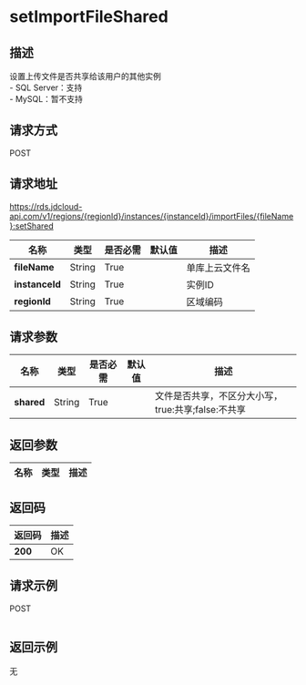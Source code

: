 # setImportFileShared


## 描述
设置上传文件是否共享给该用户的其他实例</br>- SQL Server：支持</br>- MySQL：暂不支持

## 请求方式
POST

## 请求地址
https://rds.jdcloud-api.com/v1/regions/{regionId}/instances/{instanceId}/importFiles/{fileName}:setShared

|名称|类型|是否必需|默认值|描述|
|---|---|---|---|---|
|**fileName**|String|True||单库上云文件名|
|**instanceId**|String|True||实例ID|
|**regionId**|String|True||区域编码|

## 请求参数
|名称|类型|是否必需|默认值|描述|
|---|---|---|---|---|
|**shared**|String|True||文件是否共享，不区分大小写，true:共享;false:不共享|


## 返回参数
|名称|类型|描述|
|---|---|---|



## 返回码
|返回码|描述|
|---|---|
|**200**|OK|

## 请求示例
POST
```

```

## 返回示例
无
